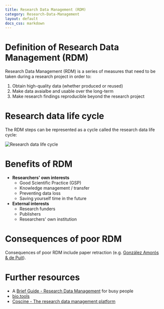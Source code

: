 ```yaml
---
title: Research Data Management (RDM)
category: Research-Data-Management
layout: default
docs_css: markdown
---
```

# Definition of Research Data Management (RDM)
Research Data Management (RDM) is a series of measures that need to be taken during a research project in order to:
1. Obtain high-quality data (whether produced or reused)
2. Make data avaialbe and usable over the long-term
3. Make research findings reproducible beyond the research project

# Research data life cycle
The RDM steps can be represented as a cycle called the research data life cycle: 

![Research data life cycle](/nfdi4microbiota-knowledge-base/assets/img/research_data_life_cycle.png)

# Benefits of RDM
* **Researchers' own interests**
    * Good Scientific Practice (GSP)
    * Knowledge management / transfer
    * Preventing data loss
    * Saving yourself time in the future 
* **External interests**
    * Research funders
    * Publishers
    * Researchers' own institution

# Consequences of poor RDM
Consequences of poor RDM include paper retraction (e.g. [González Amorós & de Puit](https://doi.org/10.1016/j.scijus.2015.04.005)).

# Further resources
* A [Brief Guide - Research Data Management](https://doi.org/10.5281/zenodo.4000989) for busy people
* [bio.tools](https://bio.tools/)
* [Coscine - The research data management platform](https://coscine.de/)
